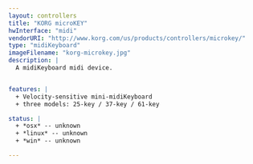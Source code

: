 ```yaml
---
layout: controllers
title: "KORG microKEY"
hwInterface: "midi"
vendorURI: "http://www.korg.com/us/products/controllers/microkey/"
type: "midiKeyboard"
imageFilename: "korg-microkey.jpg"
description: |
  A midiKeyboard midi device.


features: |
  + Velocity-sensitive mini-midiKeyboard
  + three models: 25-key / 37-key / 61-key

status: |
  + *osx* -- unknown
  + *linux* -- unknown
  + *win* -- unknown

---
```

